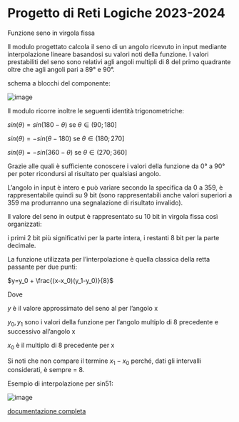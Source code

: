 # Progetto di Reti Logiche 2023-2024 
Funzione seno in virgola fissa

Il modulo progettato calcola il seno di un angolo ricevuto in input mediante interpolazione lineare basandosi su valori noti della funzione.
I valori prestabiliti del seno sono relativi agli angoli multipli di 8 del primo quadrante oltre che agli angoli pari a 89° e 90°.

schema a blocchi del componente:

![image](https://github.com/user-attachments/assets/5ea94abe-77dd-4756-b86a-7134e3a16e1a)


Il modulo ricorre inoltre le seguenti identità trigonometriche:

  $sin⁡(\theta)=sin⁡(180-\theta)$  se  $\theta \in (90;180]$

  $sin⁡(\theta)=-sin⁡(\theta-180)$  se $\theta \in (180;270]$

  $sin⁡(\theta)= -sin⁡(360-\theta)$  se $\theta \in (270;360]$

Grazie alle quali è sufficiente conoscere i valori della funzione da 0° a 90° per poter ricondursi al risultato per qualsiasi angolo.

L’angolo in input è intero e può variare secondo la specifica da 0 a 359, è rappresentabile quindi su 9 bit (sono rappresentabili anche valori superiori a 359 ma produrranno una segnalazione di risultato invalido).

Il valore del seno in output è rappresentato su 10 bit in virgola fissa così organizzati:

i primi 2 bit più significativi per la parte intera, i restanti 8 bit per la parte decimale.

La funzione utilizzata per l’interpolazione è quella classica della retta passante per due punti:

$y=y_0 + \frac{(x-x_0)(y_1-y_0)}{8}$

Dove

$y$ è il valore approssimato del seno al per l’angolo x

$y_0,y_1$ sono i valori della funzione per l’angolo multiplo di 8 precedente e successivo all’angolo x 

$x_0$ è il multiplo di 8 precedente per x

Si noti che non compare il termine $x_1-x_0$ perché, dati gli intervalli considerati, è sempre = 8.

Esempio di interpolazione per sin⁡51:

![image](https://github.com/user-attachments/assets/22c317f5-88dc-4da3-baf4-a441793c20a3)


[documentazione completa](https://github.com/omgbarde/RTL_bardelli_final_project/blob/d8d4e70075061255359b0004ea0bc3573606a8db/Relazione%20Bardelli.pdf)
